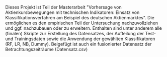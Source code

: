 Dieses Projekt ist Teil der Masterarbeit "Vorhersage von Aktienkursbewegungen mit technischen Indikatoren: Einsatz von Klassifikationsverfahren am Beispiel des deutschen Aktienmarktes". Die ermöglichen es den empirischen Teil
der Untersuchung nachzuvollziehen und ggf. nachzubauen oder zu erweitern. Enthalten sind unter anderem alle (finalen) Skripte zur Erstellung des Datensatzes, der Aufteilung der Test- und Trainingsdaten sowie die Anwendung der gewählten Klassifikatoren (RF, LR, NB, Dummy). Beigefügt ist auch ein fusionierter Datensatz der Betrachtungszeiträume (Datensatz.csv)
